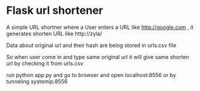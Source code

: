 # Flask url shortener

A simple URL shortner where a User enters a URL like http://google.com , it generates shorten URL like http://zyla/<hash>

Data about original url and their hash are being stored in urls.csv file

So when user come in and type same original url it will give same shorten url by checking it from urls.csv

run python app.py and go to browser and open localhost:8556 or by tunneling systemip:8556

